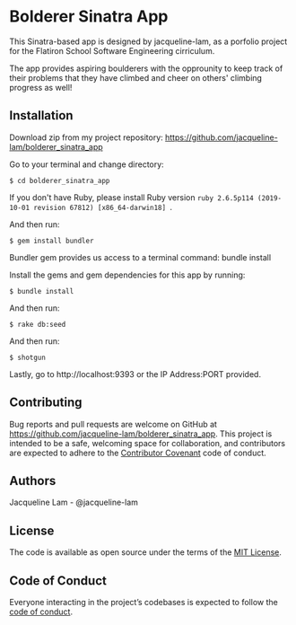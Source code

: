 # Bolderer Sinatra App
This Sinatra-based app is designed by jacqueline-lam, as a porfolio project for the Flatiron School Software Engineering cirriculum.

The app provides aspiring boulderers with the opprounity to keep track of their problems that they have climbed and cheer on others' climbing progress as well!


## Installation

Download zip from my project repository: https://github.com/jacqueline-lam/bolderer_sinatra_app

Go to your terminal and change directory:

    $ cd bolderer_sinatra_app

If you don't have Ruby, please install Ruby version `ruby 2.6.5p114 (2019-10-01 revision 67812) [x86_64-darwin18]
`.

And then run:

    $ gem install bundler


Bundler gem provides us access to a terminal command: bundle install

Install the gems and gem dependencies for this app by running:

    $ bundle install

And then run:

    $ rake db:seed

And then run:

    $ shotgun

Lastly, go to http://localhost:9393 or the IP Address:PORT provided.


## Contributing

Bug reports and pull requests are welcome on GitHub at https://github.com/jacqueline-lam/bolderer_sinatra_app. This project is intended to be a safe, welcoming space for collaboration, and contributors are expected to adhere to the [Contributor Covenant](http://contributor-covenant.org) code of conduct.

## Authors
Jacqueline Lam - @jacqueline-lam

## License

The code is available as open source under the terms of the [MIT License](https://opensource.org/licenses/MIT).

## Code of Conduct

Everyone interacting in the project’s codebases is expected to follow the [code of conduct](https://github.com/jacqueline-lam/bolderer_sinatra_app/blob/master/CODE_OF_CONDUCT.md).

